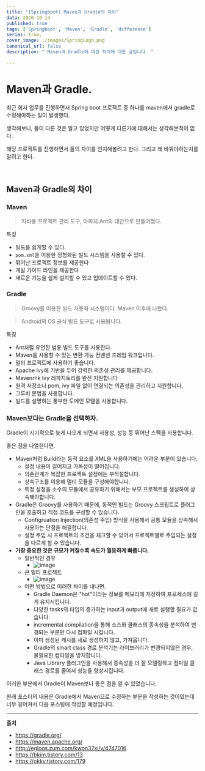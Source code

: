 ```yaml
---
title: "[Springboot] Maven과 Gradle의 차이"
data: 2020-10-14
published: true
tags: ['Springboot', 'Maven', 'Gradle', 'difference']
series: true,
cover_image: ./images/SpringLogo.png
canonical_url: false
description: " Maven과 Gradle에 대한 차이에 대한 글입니다. "

---
```


# Maven과 Gradle.

최근 회사 업무를 진행하면서 Spring boot 프로젝트 중 하나를 maven에서 gradle로 수정해야하는 일이 발생했다.

생각해보니, 둘이 다른 것은 알고 있었지만 어떻게 다른가에 대해서는 생각해본적이 없다.

해당 프로젝트를 진행하면서 둘의 차이를 인지해볼려고 한다. 그리고 왜 바꿔야하는지를 알려고 한다.

<br/>

## Maven과 Gradle의 차이

### Maven
> 자바용 프로젝트 관리 도구, 아파치 Ant의 대안으로 만들어졌다.

특징
- 빌드를 쉽게할 수 있다.
- `pom.xml`을 이용한 정형화된 빌드 시스템을 사용할 수 있다.
- 뛰어난 프로젝트 정보를 제공한다
- 개발 가이드 라인을 제공한다
- 새로운 기능을 쉽게 설치할 수 있고 업데이트할 수 있다.

### Gradle
> Groovy를 이용한 빌드 자동화 시스템이다. Maven 이후에 나왔다.

> Android의 OS 공식 빌드 도구로 사용됩니다.

특징
- Ant처럼 유연한 범용 빌드 도구를 사용한다.
- Maven을 사용할 수 있는 변환 가능 컨벤션 프레임 워크입니다.
- 멀티 프로젝트에 사용하기 좋습니다.
- Apache Ivy에 기반을 두어 강력한 의존성 관리를 제공합니다.
- Mavenrhk Ivy 레파지토리를 완전 지원합니다
- 원격 저장소나 pom, ivy 파일 없이 연결되는 의존성을 관리하고 지원합니다,
- 그루비 문법을 사용합니다.
- 빌드를 설명하는 풍부한 도메인 모델을 사용합니다.

### Maven보다는 Gradle을 선택하자.

Gradle이 시기적으로 늦게 나오게 되면서 사용성, 성능 등 뛰어난 스펙을 사용합니다.

좋은 점을 나열한다면.
- Maven처럼 Build라는 동적 요소를 XML을 사용하기에는 어려운 부분이 있습니다.
  - 설정 내용이 길어지고 가독성이 떨어집니다.
  - 의존관계가 복잡한 프로젝트 설정에는 부적절합니다.
  - 상속구조를 이용해 멀티 모듈을 구성해야합니다.
  - 특정 설정을 소수의 모듈에서 공유하기 위해서는 부모 프로젝트를 생성하여 상속해야합니다.
- Gradle은 Groovy를 사용하기 때문에, 동적인 빌드는 Groovy 스크립트로 플러그인을 호출하고 직점 코드를 구성할 수 있습니다.
  - Configruation Injection(의존성 주입) 방식을 사용해서 공통 모듈을 상속해서 사용하는 단점을 해결합니다.
  - 설정 주입 시 프로젝트의 조건을 체크할 수 있어서 프로젝트별로 주입되는 설정을 다르게 할 수 있습니다.
- **가장 중요한 것은 규모가 커질수록 속도가 월등하게 빠릅니다.**
  - 일반적인 경우
    - ![image](https://user-images.githubusercontent.com/42582516/95992954-7a3b6580-0e69-11eb-9ebe-4b057e33bd17.png)
  - 큰 멀티 프로젝트
    - ![image](https://user-images.githubusercontent.com/42582516/95992968-7f001980-0e69-11eb-99cd-24a17dd14570.png)
  - 어떤 방법으로 이러한 차이를 내나면.
    - Gradle Daemon은 "hot"이라는 정보를 메모리에 저장하여 프로세스에 길게 유지시킵니다.
    - 다양한 tasks의 타입의 증가하는 input과 output에 새로 실행할 필요가 없습니다.
    - incremental compilation을 통해 소스와 클래스의 종속성을 분석하여 변경되는 부분만 다시 컴파일 시킵니다.
    - 이미 생성된 캐시를 새로 생성하지 않고, 가져옵니다.
    - Gradle의 smart class 경로 분석기는 라이브러리가 변경되지않은 경우, 불필요한 컴파일을 방지합니다.
    - Java Library 플러그인을 사용해서 종속성을 더 잘 모델링하고 컴파일 클래스 경로를 줄여서 성능을 향상시킵니다.

이러한 부분에서 Gradle이 Maven보다 좋은 점을 알 수 있었습니다.

원래 포스터의 내용은 Gradle에서 Maven으로 수정하는 부분을 작성하는 것이였는데 너무 길어져서 다음 포스팅에 작성할 예정입니다.

---

**출처**
- https://gradle.org/
- https://maven.apache.org/
- http://egloos.zum.com/kwon37xi/v/4747016
- https://bkim.tistory.com/13
- https://okky.tistory.com/179
